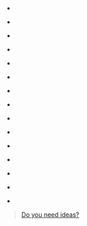 * [](basic_setup.md)
* [](quickstart.md)
* [](select_ide.md)

* [](blocks/adding_blocks.md)
* [](blocks/dragonfly.md)
* [](blocks/terrain_api.md)

* [](items/items.md)
* [](items/tools.md)
* [](items/weapons.md)
  
* [](hud/hud_elements.md)
* [](miscellaneous/recipes.md)
* [](miscellaneous/sounds.md)
  
* [](mixins/mixins.md)
* [](ui/basic_idea.md)

* [](./../LICENSE)
  
> [Do you need ideas?](https://discord.com/channels/1138825919088312403/1142123554838695997)